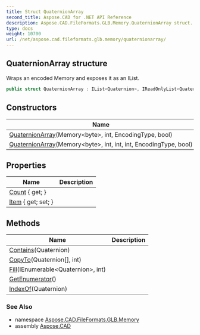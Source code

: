 ```yaml
---
title: Struct QuaternionArray
second_title: Aspose.CAD for .NET API Reference
description: Aspose.CAD.FileFormats.GLB.Memory.QuaternionArray struct. Wraps an encoded Memory and exposes it as an IList
type: docs
weight: 10700
url: /net/aspose.cad.fileformats.glb.memory/quaternionarray/
---
```

## QuaternionArray structure

Wraps an encoded Memory and exposes it as an IList.

```csharp
public struct QuaternionArray : IList<Quaternion>, IReadOnlyList<Quaternion>
```

## Constructors

| Name | Description |
| --- | --- |
| [QuaternionArray](quaternionarray/#constructor)(Memory&lt;byte&gt;, int, EncodingType, bool) |  |
| [QuaternionArray](quaternionarray/#constructor_1)(Memory&lt;byte&gt;, int, int, int, EncodingType, bool) |  |

## Properties

| Name | Description |
| --- | --- |
| [Count](../../aspose.cad.fileformats.glb.memory/quaternionarray/count/) { get; } |  |
| [Item](../../aspose.cad.fileformats.glb.memory/quaternionarray/item/) { get; set; } |  |

## Methods

| Name | Description |
| --- | --- |
| [Contains](../../aspose.cad.fileformats.glb.memory/quaternionarray/contains/)(Quaternion) |  |
| [CopyTo](../../aspose.cad.fileformats.glb.memory/quaternionarray/copyto/)(Quaternion[], int) |  |
| [Fill](../../aspose.cad.fileformats.glb.memory/quaternionarray/fill/)(IEnumerable&lt;Quaternion&gt;, int) |  |
| [GetEnumerator](../../aspose.cad.fileformats.glb.memory/quaternionarray/getenumerator/)() |  |
| [IndexOf](../../aspose.cad.fileformats.glb.memory/quaternionarray/indexof/)(Quaternion) |  |

### See Also

* namespace [Aspose.CAD.FileFormats.GLB.Memory](../../aspose.cad.fileformats.glb.memory/)
* assembly [Aspose.CAD](../../)


